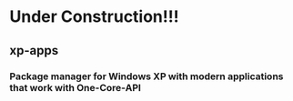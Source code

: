 # Under Construction!!!

## xp-apps

<!-- A repository with applications that work with One-Core-API -->
### Package manager for Windows XP with modern applications that work with One-Core-API

